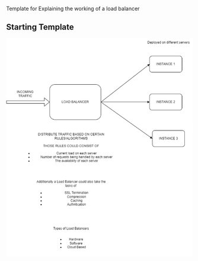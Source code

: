 Template for Explaining the working of a load balancer

## Starting Template

![[Info About Load Balancers]('images\load_balancer_info.jpg')](https://github.com/bhavukkalra/load_balancer_template/blob/main/images/load_balancer_info.jpg)
